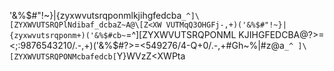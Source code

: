 '&%$#"!~}|{zyxwvutsrqponmlkjihgfedcba`_^]\[ZYXWVUTSRQPlNdibaf_dcbaZ~A@\[Z<XW
VUTMqQ3OHGFj-,+)('&%$#"!~}|{zyxwvutsrqponm+)('&%$#cb~`=^]\[ZYXWVUTSRQPONML
KJIHGFEDCBA@?>=<;:9876543210/.-,+)('&%$#?>=<549276/4-Q+0/.-,+#Gh~%|#z@a`_^
]\[ZYXWVUTSRQPONMcbafedcb[`Y}WVzZ<XWPta
